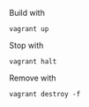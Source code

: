 Build with

```
vagrant up
```

Stop with

```
vagrant halt
```

Remove with

```
vagrant destroy -f
```
